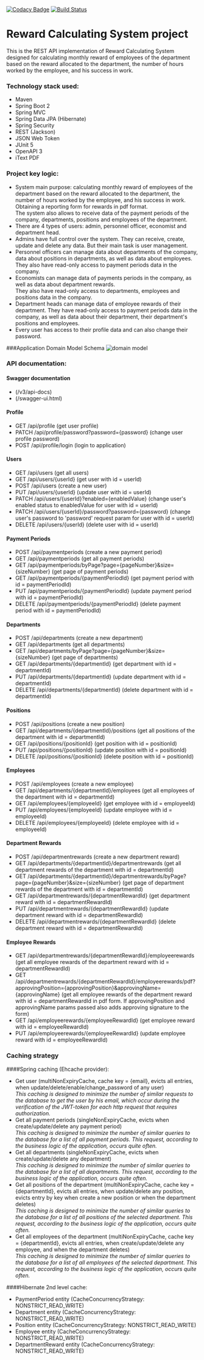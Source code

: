 [![Codacy Badge](https://app.codacy.com/project/badge/Grade/911c756386094a2cb1035edef231969c)](https://www.codacy.com/gh/igar15/rewardcalculator/dashboard)
[![Build Status](https://app.travis-ci.com/igar15/rewardcalculator.svg?branch=master)](https://app.travis-ci.com/github/igar15/rewardcalculator)

Reward Calculating System project 
=================================

This is the REST API implementation of Reward Calculating System designed for calculating monthly reward of employees
of the department based on the reward allocated to the department, the number of hours worked by the employee, and his success in work.

### Technology stack used: 
* Maven
* Spring Boot 2
* Spring MVC
* Spring Data JPA (Hibernate)
* Spring Security
* REST (Jackson)
* JSON Web Token
* JUnit 5
* OpenAPI 3
* iText PDF

### Project key logic:
* System main purpose: calculating monthly reward of employees of the department based on the reward allocated
 to the department, the number of hours worked by the employee, and his success in work. Obtaining a reporting form for rewards in pdf format.  
 The system also allows to receive data of the payment periods of the company, departments, positions and employees of the department.
* There are 4 types of users: admin, personnel officer, economist and department head.
* Admins have full control over the system. They can receive, create, update and delete any data. But their main task is user management.
* Personnel officers can manage data about departments of the company, data about positions in departments, as well as data about employees.
They also have read-only access to payment periods data in the company.
* Economists can manage data of payments periods in the company, as well as data about department rewards.  
They also have read-only access to departments, employees and positions data in the company.  
* Department heads can manage data of employee rewards of their department.
They have read-only access to payment periods data in the company, as well as data about their department, their department's positions and employees.
* Every user has access to their profile data and can also change their password. 

###Application Domain Model Schema
![domain model](https://user-images.githubusercontent.com/60218699/139638775-d0d25436-ef09-4978-aa1e-4fcc59ca3031.png)

### API documentation:
#### Swagger documentation
- (/v3/api-docs)
- (/swagger-ui.html)
#### Profile
- GET /api/profile (get user profile)
- PATCH /api/profile/password?password={password} (change user profile password)
- POST /api/profile/login (login to application)
#### Users
- GET /api/users (get all users)
- GET /api/users/{userId} (get user with id = userId)
- POST /api/users (create a new user)
- PUT /api/users/{userId} (update user with id = userId)
- PATCH /api/users/{userId}?enabled={enabledValue} (change user's enabled status to enabledValue for user with id = userId)
- PATCH /api/users/{userId}/password?password={password} (change user's password to 'password' request param for user with id = userId)
- DELETE /api/users/{userId} (delete user with id = userId)
#### Payment Periods
- POST /api/paymentperiods (create a new payment period)
- GET /api/paymentperiods (get all payment periods)
- GET /api/paymentperiods/byPage?page={pageNumber}&size={sizeNumber} (get page of payment periods)
- GET /api/paymentperiods/{paymentPeriodId} (get payment period with id = paymentPeriodId)
- PUT /api/paymentperiods/{paymentPeriodId} (update payment period with id = paymentPeriodId)
- DELETE /api/paymentperiods/{paymentPeriodId} (delete payment period with id = paymentPeriodId)
#### Departments
- POST /api/departments (create a new department)
- GET /api/departments (get all departments)
- GET /api/departments/byPage?page={pageNumber}&size={sizeNumber} (get page of departments)
- GET /api/departments/{departmentId} (get department with id = departmentId)
- PUT /api/departments/{departmentId} (update department with id = departmentId)
- DELETE /api/departments/{departmentId} (delete department with id = departmentId)
#### Positions
- POST /api/positions (create a new position)
- GET /api/departments/{departmentId}/positions (get all positions of the department with id = departmentId)
- GET /api/positions/{positionId} (get position with id = positionId)
- PUT /api/positions/{positionId} (update position with id = positionId)
- DELETE /api/positions/{positionId} (delete position with id = positionId)
#### Employees
- POST /api/employees (create a new employee)
- GET /api/departments/{departmentId}/employees (get all employees of the department with id = departmentId)
- GET /api/employees/{employeeId} (get employee with id = employeeId)
- PUT /api/employees/{employeeId} (update employee with id = employeeId)
- DELETE /api/employees/{employeeId} (delete employee with id = employeeId)
#### Department Rewards
- POST /api/departmentrewards (create a new department reward)
- GET /api/departments/{departmentId}/departmentrewards (get all department rewards of the department with id = departmentId)
- GET /api/departments/{departmentId}/departmentrewards/byPage?page={pageNumber}&size={sizeNumber} (get page of department rewards of the department with id = departmentId)
- GET /api/departmentrewards/{departmentRewardId} (get department reward with id = departmentRewardId)
- PUT /api/departmentrewards/{departmentRewardId} (update department reward with id = departmentRewardId)
- DELETE /api/departmentrewards/{departmentRewardId} (delete department reward with id = departmentRewardId)
#### Employee Rewards
- GET /api/departmentrewards/{departmentRewardId}/employeerewards (get all employee rewards of the department reward with id = departmentRewardId)
- GET /api/departmentrewards/{departmentRewardId}/employeerewards/pdf?approvingPosition={approvingPosition}&approvingName={approvingName} (get all employee rewards of the department reward with id = departmentRewardId in pdf form. If approvingPosition and approvingName params passed also adds approving signature to the form)
- GET /api/employeerewards/{employeeRewardId} (get employee reward with id = employeeRewardId)
- PUT /api/employeerewards/{employeeRewardId} (update employee reward with id = employeeRewardId)

### Caching strategy
####Spring caching (Ehcache provider):
- Get user (multiNonExpiryCache, cache key = {email}, evicts all entries, when update/delete/enable/change_password of any user)  
  *This caching is designed to minimize the number of similar requests to the database to get the user by his email, 
  which occur during the verification of the JWT-token for each http request that requires authorization.*
- Get all payment periods (singleNonExpiryCache, evicts when create/update/delete any payment period)  
  *This caching is designed to minimize the number of similar queries to the database for a list of all payment periods. 
  This request, according to the business logic of the application, occurs quite often.*
- Get all departments (singleNonExpiryCache, evicts when create/update/delete any department)  
  *This caching is designed to minimize the number of similar queries to the database for a list of all departments. 
  This request, according to the business logic of the application, occurs quite often.*
- Get all positions of the department (multiNonExpiryCache, cache key = {departmentId}, evicts all entries, 
when update/delete any position, evicts entry by key when create a new position or when the department deletes)  
  *This caching is designed to minimize the number of similar queries to the database for a list of all positions of the selected department. 
  This request, according to the business logic of the application, occurs quite often.*
- Get all employees of the department (multiNonExpiryCache, cache key = {departmentId}, evicts all entries, when create/update/delete any employee, and when the department deletes)  
  *This caching is designed to minimize the number of similar queries to the database for a list of all employees of the selected department. 
  This request, according to the business logic of the application, occurs quite often.*
 
####Hibernate 2nd level cache:
- PaymentPeriod entity (CacheConcurrencyStrategy: NONSTRICT_READ_WRITE)
- Department entity (CacheConcurrencyStrategy: NONSTRICT_READ_WRITE)
- Position entity (CacheConcurrencyStrategy: NONSTRICT_READ_WRITE)
- Employee entity (CacheConcurrencyStrategy: NONSTRICT_READ_WRITE)
- DepartmentReward entity (CacheConcurrencyStrategy: NONSTRICT_READ_WRITE)